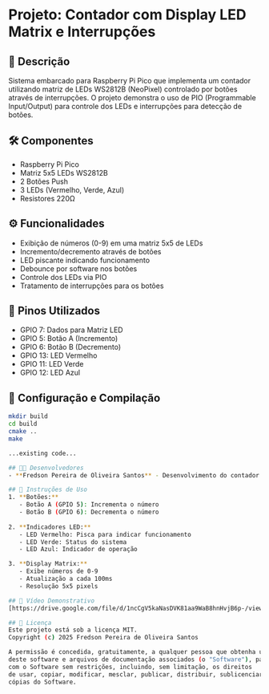 # Projeto: Contador com Display LED Matrix e Interrupções

## 📝 Descrição
Sistema embarcado para Raspberry Pi Pico que implementa um contador utilizando matriz de LEDs WS2812B (NeoPixel) controlado por botões através de interrupções. O projeto demonstra o uso de PIO (Programmable Input/Output) para controle dos LEDs e interrupções para detecção de botões.

## 🛠️ Componentes
- Raspberry Pi Pico
- Matriz 5x5 LEDs WS2812B
- 2 Botões Push
- 3 LEDs (Vermelho, Verde, Azul)
- Resistores 220Ω

## ⚙️ Funcionalidades
- Exibição de números (0-9) em uma matriz 5x5 de LEDs
- Incremento/decremento através de botões
- LED piscante indicando funcionamento
- Debounce por software nos botões
- Controle dos LEDs via PIO
- Tratamento de interrupções para os botões

## 📌 Pinos Utilizados
- GPIO 7: Dados para Matriz LED
- GPIO 5: Botão A (Incremento)
- GPIO 6: Botão B (Decremento)
- GPIO 13: LED Vermelho
- GPIO 11: LED Verde
- GPIO 12: LED Azul

## 🔧 Configuração e Compilação
```bash
mkdir build
cd build
cmake ..
make

...existing code...

## 👨‍💻 Desenvolvedores
- **Fredson Pereira de Oliveira Santos** - Desenvolvimento do contador com matriz LED - [GitHub](https://github.com/FredsonPOSantos)

## 📖 Instruções de Uso
1. **Botões:**
   - Botão A (GPIO 5): Incrementa o número
   - Botão B (GPIO 6): Decrementa o número
   
2. **Indicadores LED:**
   - LED Vermelho: Pisca para indicar funcionamento
   - LED Verde: Status do sistema
   - LED Azul: Indicador de operação

3. **Display Matrix:**
   - Exibe números de 0-9
   - Atualização a cada 100ms
   - Resolução 5x5 pixels

## 🎥 Vídeo Demonstrativo
[https://drive.google.com/file/d/1ncCgV5kaNasDVK81aa9WaB8hnHvjB6p-/view?usp=sharing]

## 📄 Licença
Este projeto está sob a licença MIT.
Copyright (c) 2025 Fredson Pereira de Oliveira Santos

A permissão é concedida, gratuitamente, a qualquer pessoa que obtenha uma cópia
deste software e arquivos de documentação associados (o "Software"), para lidar
com o Software sem restrições, incluindo, sem limitação, os direitos
de usar, copiar, modificar, mesclar, publicar, distribuir, sublicenciar e/ou vender
cópias do Software.